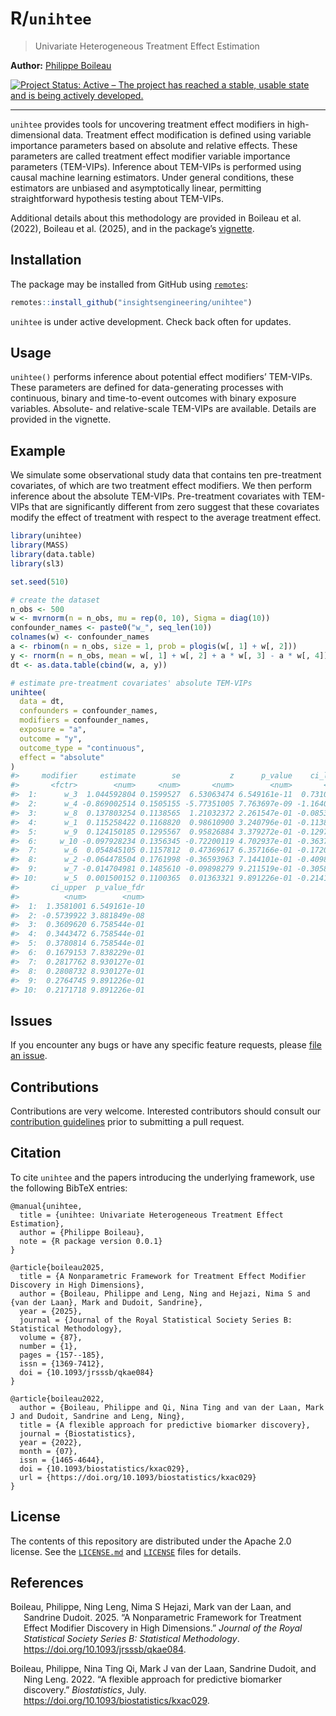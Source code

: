 
<!-- README.md is generated from README.Rmd. Please edit that file -->

# R/`unihtee`

> Univariate Heterogeneous Treatment Effect Estimation

**Author:** [Philippe Boileau](https://pboileau.ca/)

<!-- badges: start -->

[![Project Status: Active – The project has reached a stable, usable
state and is being actively
developed.](https://www.repostatus.org/badges/latest/active.svg)](https://www.repostatus.org/#active)
<!-- badges: end -->

------------------------------------------------------------------------

`unihtee` provides tools for uncovering treatment effect modifiers in
high-dimensional data. Treatment effect modification is defined using
variable importance parameters based on absolute and relative effects.
These parameters are called treatment effect modifier variable
importance parameters (TEM-VIPs). Inference about TEM-VIPs is performed
using causal machine learning estimators. Under general conditions,
these estimators are unbiased and asymptotically linear, permitting
straightforward hypothesis testing about TEM-VIPs.

Additional details about this methodology are provided in Boileau et al.
(2022), Boileau et al. (2025), and in the package’s
[vignette](https://insightsengineering.github.io/unihtee/main/articles/using-unihtee.html).

## Installation

The package may be installed from GitHub using
[`remotes`](https://CRAN.R-project.org/package=remotes):

``` r
remotes::install_github("insightsengineering/unihtee")
```

`unihtee` is under active development. Check back often for updates.

## Usage

`unihtee()` performs inference about potential effect modifiers’
TEM-VIPs. These parameters are defined for data-generating processes
with continuous, binary and time-to-event outcomes with binary exposure
variables. Absolute- and relative-scale TEM-VIPs are available. Details
are provided in the vignette.

## Example

We simulate some observational study data that contains ten
pre-treatment covariates, of which are two treatment effect modifiers.
We then perform inference about the absolute TEM-VIPs. Pre-treatment
covariates with TEM-VIPs that are significantly different from zero
suggest that these covariates modify the effect of treatment with
respect to the average treatment effect.

``` r
library(unihtee)
library(MASS)
library(data.table)
library(sl3)

set.seed(510)

# create the dataset
n_obs <- 500
w <- mvrnorm(n = n_obs, mu = rep(0, 10), Sigma = diag(10))
confounder_names <- paste0("w_", seq_len(10))
colnames(w) <- confounder_names
a <- rbinom(n = n_obs, size = 1, prob = plogis(w[, 1] + w[, 2]))
y <- rnorm(n = n_obs, mean = w[, 1] + w[, 2] + a * w[, 3] - a * w[, 4])
dt <- as.data.table(cbind(w, a, y))

# estimate pre-treatment covariates' absolute TEM-VIPs
unihtee(
  data = dt,
  confounders = confounder_names,
  modifiers = confounder_names,
  exposure = "a",
  outcome = "y",
  outcome_type = "continuous",
  effect = "absolute"
)
#>     modifier     estimate        se           z      p_value    ci_lower
#>       <fctr>        <num>     <num>       <num>        <num>       <num>
#>  1:      w_3  1.044592804 0.1599527  6.53063474 6.549161e-11  0.73108547
#>  2:      w_4 -0.869002514 0.1505155 -5.77351005 7.763697e-09 -1.16401281
#>  3:      w_8  0.137803254 0.1138565  1.21032372 2.261547e-01 -0.08535554
#>  4:      w_1  0.115258422 0.1168820  0.98610900 3.240796e-01 -0.11383036
#>  5:      w_9  0.124150185 0.1295567  0.95826884 3.379272e-01 -0.12978102
#>  6:     w_10 -0.097928234 0.1356345 -0.72200119 4.702937e-01 -0.36377176
#>  7:      w_6  0.054845105 0.1157812  0.47369617 6.357166e-01 -0.17208602
#>  8:      w_2 -0.064478504 0.1761998 -0.36593963 7.144101e-01 -0.40983019
#>  9:      w_7 -0.014704981 0.1485610 -0.09898279 9.211519e-01 -0.30588450
#> 10:      w_5  0.001500152 0.1100365  0.01363321 9.891226e-01 -0.21417147
#>       ci_upper  p_value_fdr
#>          <num>        <num>
#>  1:  1.3581001 6.549161e-10
#>  2: -0.5739922 3.881849e-08
#>  3:  0.3609620 6.758544e-01
#>  4:  0.3443472 6.758544e-01
#>  5:  0.3780814 6.758544e-01
#>  6:  0.1679153 7.838229e-01
#>  7:  0.2817762 8.930127e-01
#>  8:  0.2808732 8.930127e-01
#>  9:  0.2764745 9.891226e-01
#> 10:  0.2171718 9.891226e-01
```

## Issues

If you encounter any bugs or have any specific feature requests, please
[file an issue](https://github.com/insightsengineering/unihtee/issues).

## Contributions

Contributions are very welcome. Interested contributors should consult
our [contribution
guidelines](https://github.com/insightsengineering/unihtee/blob/master/.github/CONTRIBUTING.md)
prior to submitting a pull request.

## Citation

To cite `unihtee` and the papers introducing the underlying framework,
use the following BibTeX entries:

    @manual{unihtee,
      title = {unihtee: Univariate Heterogeneous Treatment Effect Estimation},
      author = {Philippe Boileau},
      note = {R package version 0.0.1}
    }

    @article{boileau2025,
      title = {A Nonparametric Framework for Treatment Effect Modifier Discovery in High Dimensions},
      author = {Boileau, Philippe and Leng, Ning and Hejazi, Nima S and {van der Laan}, Mark and Dudoit, Sandrine},
      year = {2025},
      journal = {Journal of the Royal Statistical Society Series B: Statistical Methodology},
      volume = {87},
      number = {1},
      pages = {157--185},
      issn = {1369-7412},
      doi = {10.1093/jrsssb/qkae084}
    }

    @article{boileau2022,
      author = {Boileau, Philippe and Qi, Nina Ting and van der Laan, Mark J and Dudoit, Sandrine and Leng, Ning},
      title = {A flexible approach for predictive biomarker discovery},
      journal = {Biostatistics},
      year = {2022},
      month = {07},
      issn = {1465-4644},
      doi = {10.1093/biostatistics/kxac029},
      url = {https://doi.org/10.1093/biostatistics/kxac029}
    }

## License

The contents of this repository are distributed under the Apache 2.0
license. See the
[`LICENSE.md`](https://github.com/insightsengineering/unihtee/blob/main/LICENSE.md)
and
[`LICENSE`](https://github.com/insightsengineering/unihtee/blob/main/LICENSE)
files for details.

## References

<div id="refs" class="references csl-bib-body hanging-indent"
entry-spacing="0">

<div id="ref-boileau2023" class="csl-entry">

Boileau, Philippe, Ning Leng, Nima S Hejazi, Mark van der Laan, and
Sandrine Dudoit. 2025. “A Nonparametric Framework for Treatment Effect
Modifier Discovery in High Dimensions.” *Journal of the Royal
Statistical Society Series B: Statistical Methodology*.
<https://doi.org/10.1093/jrsssb/qkae084>.

</div>

<div id="ref-boileau2022" class="csl-entry">

Boileau, Philippe, Nina Ting Qi, Mark J van der Laan, Sandrine Dudoit,
and Ning Leng. 2022. “<span class="nocase">A flexible approach for
predictive biomarker discovery</span>.” *Biostatistics*, July.
<https://doi.org/10.1093/biostatistics/kxac029>.

</div>

</div>
